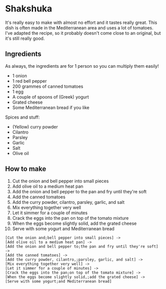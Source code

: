 # Shakshuka

It's really easy to make with almost no effort and it tastes really great.
This dish is often made in the Mediterranean area and uses a lot of tomatoes.
I've adapted the recipe, so it probably doesn't come close to an original, but it's still really good.

## Ingredients

As always, the ingredients are for 1 person so you can multiply them easily!

- 1 onion
- 1 red bell pepper
- 200 grammes of canned tomatoes
- 1 egg
- A couple of spoons of (Greek) yogurt
- Grated cheese
- Some Mediterranean bread if you like

Spices and stuff:

- (Yellow) curry powder
- Cilantro
- Parsley
- Garlic
- Salt
- Olive oil

## How to make

1. Cut the onion and bell pepper into small pieces
2. Add olive oil to a medium heat pan
3. Add the onion and bell pepper to the pan and fry until they're soft
4. Add the canned tomatoes
5. Add the curry powder, cilantro, parsley, garlic, and salt
6. Mix everything together very well
7. Let it simmer for a couple of minutes
8. Crack the eggs into the pan on top of the tomato mixture
9. When the eggs become slightly solid, add the grated cheese
10. Serve with some yogurt and Mediterranean bread

```nomnoml
[Cut the onion and;bell pepper into small pieces] ->
[Add olive oil to a medium heat pan] ->
[Add the onion and bell pepper to;the pan and fry until they're soft] ->
[Add the canned tomatoes] ->
[Add the curry powder, cilantro,;parsley, garlic, and salt] ->
[Mix everything together very well] ->
[Let it simmer for a couple of minutes] ->
[Crack the eggs into the pan;on top of the tomato mixture] ->
[When the eggs become slightly solid,;add the grated cheese] ->
[Serve with some yogurt;and Mediterranean bread]
```
